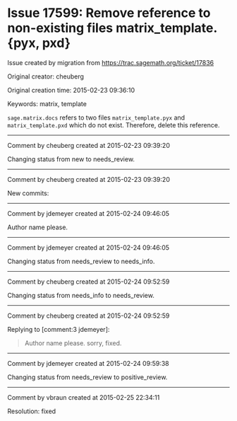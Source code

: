 # Issue 17599: Remove reference to non-existing files matrix_template.{pyx, pxd}

Issue created by migration from https://trac.sagemath.org/ticket/17836

Original creator: cheuberg

Original creation time: 2015-02-23 09:36:10

Keywords: matrix, template

`sage.matrix.docs` refers to two files `matrix_template.pyx` and `matrix_template.pxd` which do not exist. Therefore, delete this reference.


---

Comment by cheuberg created at 2015-02-23 09:39:20

Changing status from new to needs_review.


---

Comment by cheuberg created at 2015-02-23 09:39:20

New commits:


---

Comment by jdemeyer created at 2015-02-24 09:46:05

Author name please.


---

Comment by jdemeyer created at 2015-02-24 09:46:05

Changing status from needs_review to needs_info.


---

Comment by cheuberg created at 2015-02-24 09:52:59

Changing status from needs_info to needs_review.


---

Comment by cheuberg created at 2015-02-24 09:52:59

Replying to [comment:3 jdemeyer]:
> Author name please.
sorry, fixed.


---

Comment by jdemeyer created at 2015-02-24 09:59:38

Changing status from needs_review to positive_review.


---

Comment by vbraun created at 2015-02-25 22:34:11

Resolution: fixed
